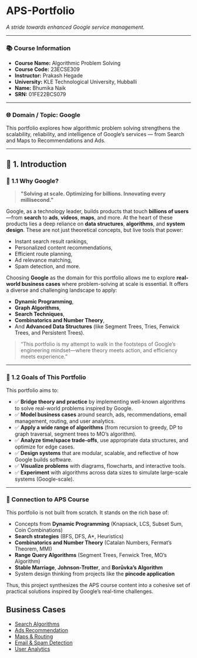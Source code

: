 # APS-Portfolio

_A stride towards enhanced Google service management._

---

### 📚 Course Information

- **Course Name:** Algorithmic Problem Solving  
- **Course Code:** 23ECSE309  
- **Instructor:** Prakash Hegade  
- **University:** KLE Technological University, Hubballi  
- **Name:** Bhumika Naik  
- **SRN:** 01FE22BCS079  

---

### 🌐 Domain / Topic: **Google**

This portfolio explores how algorithmic problem solving strengthens the scalability, reliability, and intelligence of Google’s services — from Search and Maps to Recommendations and Ads.

---

## 🔰 **1. Introduction**

### 🧭 1.1 Why Google?

> **"Solving at scale. Optimizing for billions. Innovating every millisecond."**

Google, as a technology leader, builds products that touch **billions of users**—from **search** to **ads**, **videos**, **maps**, and more. At the heart of these products lies a deep reliance on **data structures**, **algorithms**, and **system design**. These are not just theoretical concepts, but live tools that power:

* Instant search result rankings,  
* Personalized content recommendations,  
* Efficient route planning,  
* Ad relevance matching,  
* Spam detection, and more.

Choosing **Google** as the domain for this portfolio allows me to explore **real-world business cases** where problem-solving at scale is essential. It offers a diverse and challenging landscape to apply:

* **Dynamic Programming**,  
* **Graph Algorithms**,  
* **Search Techniques**,  
* **Combinatorics and Number Theory**,  
* And **Advanced Data Structures** (like Segment Trees, Tries, Fenwick Trees, and Persistent Trees).

> “This portfolio is my attempt to walk in the footsteps of Google’s engineering mindset—where theory meets action, and efficiency meets experience.”

---

### 🎯 1.2 Goals of This Portfolio

This portfolio aims to:

* ✅ **Bridge theory and practice** by implementing well-known algorithms to solve real-world problems inspired by Google.  
* ✅ **Model business cases** around search, ads, recommendations, email management, routing, and user analytics.  
* ✅ **Apply a wide range of algorithms** (from recursion to greedy, DP to graph traversal, segment trees to MO’s algorithm).  
* ✅ **Analyze time/space trade-offs**, use appropriate data structures, and optimize for edge cases.  
* ✅ **Design systems** that are modular, scalable, and reflective of how Google builds software.  
* ✅ **Visualize problems** with diagrams, flowcharts, and interactive tools.  
* ✅ **Experiment** with algorithms across data sizes to simulate large-scale systems (Google-scale).

---

### 🔗 Connection to APS Course

This portfolio is not built from scratch. It stands on the rich base of:

* Concepts from **Dynamic Programming** (Knapsack, LCS, Subset Sum, Coin Combinations)  
* **Search strategies** (BFS, DFS, A\*, Heuristics)  
* **Combinatorics and Number Theory** (Catalan Numbers, Fermat’s Theorem, MMI)  
* **Range Query Algorithms** (Segment Trees, Fenwick Tree, MO’s Algorithm)  
* **Stable Marriage**, **Johnson-Trotter**, and **Borůvka’s Algorithm**  
* System design thinking from projects like the **pincode application**

Thus, this project synthesizes the APS course content into a cohesive set of practical solutions inspired by Google’s real-time challenges.

## Business Cases

- [Search Algorithms](business-cases/b1.md)
- [Ads Recommendation](business-cases/b2.md)
- [Maps & Routing](business-cases/b3.md)
- [Email & Spam Detection](business-cases/b4.md)
- [User Analytics](business-cases/b5.md)

